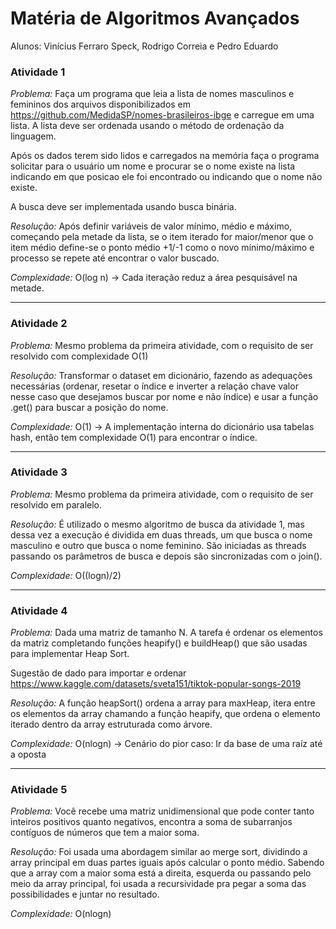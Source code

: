 ﻿# Matéria de Algoritmos Avançados
Alunos: Vinícius Ferraro Speck, Rodrigo Correia e Pedro Eduardo


<h3>Atividade 1</h3> 

<i>Problema:</i> Faça um programa que leia a lista de nomes masculinos e femininos dos arquivos disponibilizados em https://github.com/MedidaSP/nomes-brasileiros-ibge e carregue em uma lista. A lista deve ser ordenada usando o método de ordenação da linguagem.

Após os dados terem sido lidos e carregados na memória faça o programa solicitar para o usuário um nome e procurar se o nome existe na lista indicando em que posicao ele foi encontrado ou indicando que o nome não existe.

A busca deve ser implementada usando busca binária.


<i>Resolução:</i> Após definir variáveis de valor mínimo, médio e máximo, começando pela metade da lista, se o item iterado for maior/menor que o item médio define-se o ponto médio +1/-1 como o novo mínimo/máximo e processo se repete até encontrar o valor buscado. 


<i>Complexidade:</i> O(log n) -> Cada iteração reduz a área pesquisável na metade.

<hr>

<h3>Atividade 2</h3> 

<i>Problema:</i> Mesmo problema da primeira atividade, com o requisito de ser resolvido com complexidade O(1)


<i>Resolução:</i> Transformar o dataset em dicionário, fazendo as adequações necessárias (ordenar, resetar o índice e inverter a relação chave valor nesse caso que desejamos buscar por nome e não índice) e usar a função .get() para buscar a posição do nome.


<i>Complexidade:</i> O(1) -> A implementação interna do dicionário usa tabelas hash, então tem complexidade O(1) para encontrar o índice.

<hr>

<h3>Atividade 3</h3> 

<i>Problema:</i> Mesmo problema da primeira atividade, com o requisito de ser resolvido em paralelo.


<i>Resolução:</i> É utilizado o mesmo algoritmo de busca da atividade 1, mas dessa vez a execução é dividida em duas threads, um que busca o nome masculino e outro que busca o nome feminino. São iniciadas as threads passando os parâmetros de busca e depois são sincronizadas com o join().


<i>Complexidade:</i> O((logn)/2)

<hr>

<h3>Atividade 4</h3> 

<i>Problema:</i> Dada uma matriz de tamanho N. A tarefa é ordenar os elementos da matriz completando funções heapify() e buildHeap() que são usadas para implementar Heap Sort.


Sugestão de dado para importar e ordenar https://www.kaggle.com/datasets/sveta151/tiktok-popular-songs-2019


<i>Resolução:</i> A função heapSort() ordena a array para maxHeap, itera entre os elementos da array chamando a função heapify, que ordena o elemento iterado dentro da array estruturada como árvore.


<i>Complexidade:</i> O(nlogn) -> Cenário do pior caso: Ir da base de uma raíz até a oposta

<hr>

<h3>Atividade 5</h3> 

<i>Problema:</i> Você recebe uma matriz unidimensional que pode conter tanto inteiros positivos quanto negativos, encontra a soma de subarranjos contíguos de números que tem a maior soma.


<i>Resolução:</i> Foi usada uma abordagem similar ao merge sort, dividindo a array principal em duas partes iguais após calcular o ponto médio. Sabendo que a array com a maior soma está a direita, esquerda ou passando pelo meio da array principal, foi usada a recursividade pra pegar a soma das possibilidades e juntar no resultado.


<i>Complexidade:</i> O(nlogn)


